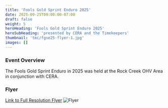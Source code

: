 ```yaml
---
title: 'Fools Gold Sprint Enduro 2025'
date: 2025-09-25T09:00:00-07:00
draft: false
weight: 5
heroHeading: 'Fools Gold Sprint Enduro 2025'
heroSubHeading: 'presented by CERA and the Timekeepers'
thumbnail: 'tmc/fgse25-flyer-1.jpg'
images: []
---
```

### Event Overview

The Fools Gold Sprint Enduro in 2025 was held at the Rock Creek OHV Area in conjunction with CERA.

### Flyer 
[Link to Full Resolution Flyer](/tmc/fgse25-flyer-1.pdf)
![Flyer](/tmc/fgse25-flyer-1.jpg)
